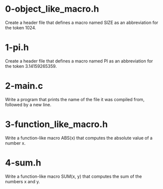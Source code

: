 # 0-object_like_macro.h
Create a header file that defines a macro named SIZE as an abbreviation for the token 1024.

# 1-pi.h
Create a header file that defines a macro named PI as an abbreviation for the token 3.14159265359.

# 2-main.c
Write a program that prints the name of the file it was compiled from, followed by a new line.

# 3-function_like_macro.h
Write a function-like macro ABS(x) that computes the absolute value of a number x.

# 4-sum.h
Write a function-like macro SUM(x, y) that computes the sum of the numbers x and y.
